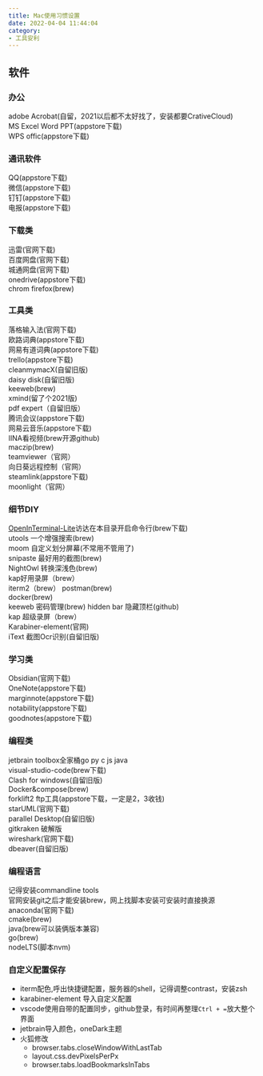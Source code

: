 ```yaml
---
title: Mac使用习惯设置
date: 2022-04-04 11:44:04
category:
- 工具安利
---
```

## 软件
### 办公
adobe Acrobat(自留，2021以后都不太好找了，安装都要CrativeCloud)  
MS Excel Word PPT(appstore下载)  
WPS offic(appstore下载)  
### 通讯软件
QQ(appstore下载)   
微信(appstore下载)   
钉钉(appstore下载)  
电报(appstore下载)   
### 下载类
迅雷(官网下载)  
百度网盘(官网下载)  
城通网盘(官网下载)   
onedrive(appstore下载)  
chrom firefox(brew)  
### 工具类
落格输入法(官网下载)  
欧路词典(appstore下载)  
网易有道词典(appstore下载)  
trello(appstore下载)  
cleanmymacX(自留旧版)  
daisy disk(自留旧版)  
keeweb(brew)  
xmind(留了个2021版)  
pdf expert（自留旧版）  
腾讯会议(appstore下载)  
网易云音乐(appstore下载)  
IINA看视频(brew开源github)  
maczip(brew)  
teamviewer（官网）  
向日葵远程控制（官网）  
steamlink(appstore下载)  
moonlight（官网）  
### 细节DIY
[OpenInTerminal-Lite](https://github.com/Ji4n1ng/OpenInTerminal/blob/master/Resources/README-Lite-zh.md)访达在本目录开启命令行(brew下载)  
utools 一个增强搜索(brew)  
moom 自定义划分屏幕(不常用不管用了)  
snipaste 最好用的截图(brew)  
NightOwl 转换深浅色(brew)  
kap好用录屏（brew）  
iterm2（brew）
postman(brew)  
docker(brew)  
keeweb 密码管理(brew) 
hidden bar 隐藏顶栏(github)  
kap 超级录屏（brew）  
Karabiner-element(官网)  
iText 截图Ocr识别(自留旧版)
### 学习类
Obsidian(官网下载)  
OneNote(appstore下载)  
marginnote(appstore下载)  
notability(appstore下载)  
goodnotes(appstore下载)  
### 编程类
jetbrain toolbox全家桶go py c js java  
visual-studio-code(brew下载)  
Clash for windows(自留旧版)  
Docker&compose(brew)  
forklift2 ftp工具(appstore下载，一定是2，3收钱)  
starUML(官网下载)  
parallel Desktop(自留旧版)  
gitkraken 破解版  
wireshark(官网下载)  
dbeaver(自留旧版)  
### 编程语言 
记得安装commandline tools  
官网安装git之后才能安装brew，网上找脚本安装可安装时直接换源  
anaconda(官网下载)  
cmake(brew)  
java(brew可以装俩版本兼容)  
go(brew)  
nodeLTS(脚本nvm)  

### 自定义配置保存
- iterm配色,呼出快捷键配置，服务器的shell，记得调整contrast，安装zsh
- karabiner-element 导入自定义配置
- vscode使用自带的配置同步，github登录，有时间再整理`Ctrl + =`放大整个界面
- jetbrain导入颜色，oneDark主题
- 火狐修改
    - browser.tabs.closeWindowWithLastTab
    - layout.css.devPixelsPerPx
    - browser.tabs.loadBookmarksInTabs